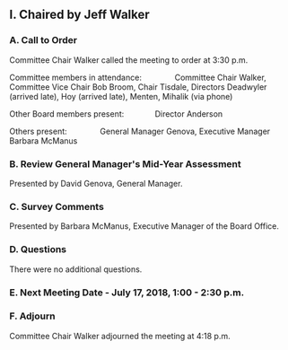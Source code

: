 ## I. Chaired by Jeff Walker

### A. Call to Order

Committee Chair Walker called the meeting to order at 3:30 p.m.

Committee members in attendance:               Committee Chair Walker, Committee Vice Chair Bob Broom, Chair Tisdale, Directors Deadwyler (arrived late), Hoy (arrived late), Menten, Mihalik (via phone)

Other Board members present:              Director Anderson

Others present:               General Manager Genova, Executive Manager Barbara McManus

### B. Review General Manager's Mid-Year Assessment

Presented by David Genova, General Manager.

### C. Survey Comments

Presented by Barbara McManus, Executive Manager of the Board Office.

### D. Questions

There were no additional questions.

### E. Next Meeting Date - July 17, 2018, 1:00 - 2:30 p.m.

### F. Adjourn

Committee Chair Walker adjourned the meeting at 4:18 p.m.